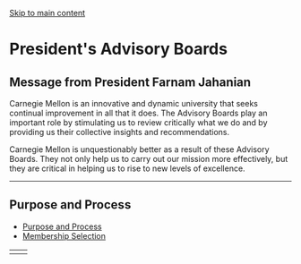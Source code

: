 [Skip to main content](https://www.cmu.edu/leadership/president/advisory-boards#main-content)

# President's Advisory Boards

## Message from President Farnam Jahanian

Carnegie Mellon is an innovative and dynamic university that seeks continual improvement in all that it does. The Advisory Boards play an important role by stimulating us to review critically what we do and by providing us their collective insights and recommendations.

Carnegie Mellon is unquestionably better as a result of these Advisory Boards. They not only help us to carry out our mission more effectively, but they are critical in helping us to rise to new levels of excellence.

* * *

## Purpose and Process

- [Purpose and Process](https://www.cmu.edu/advisory-board/purpose-process.html)
- [Membership Selection](https://www.cmu.edu/advisory-board/member-selection.html)

|     |     |
| --- | --- |
|  |  |
